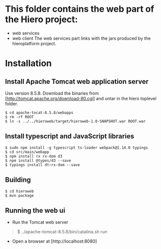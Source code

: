 # This folder contains the web part of the Hiero project:

- web services
- web client
The web services part links with the jars produced by the hieroplatform project.

# Installation

## Install Apache Tomcat web application server

Use version 8.5.8.  Download the binaries from
[http://tomcat.apache.org/download-80.cgi] and untar in the hiero
toplevel folder.

```
$ cd apache-tocat-8.5.8/webapps
$ rm -rf ROOT
$ ln -s ../../hieroweb/target/hieroweb-1.0-SNAPSHOT.war ROOT.war
```

## Install typescript and JavaScript libraries

```
$ sudo npm install -g typescript ts-loader webpack@1.14.0 typings
$ cd src/main/webapp
$ npm install rx rx-dom d3
$ npm install @types/d3 --save
$ typings install dt~rx-dom --save
```

## Building

```
$ cd hieroweb
$ mvn package
```

## Running the web ui

* Run the Tomcat web server

>$ ../apache-tomcat-8.5.8/bin/catalina.sh run

* Open a browser at [http://localhost:8080]
